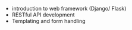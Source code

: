 - introduction to web framework (Django/ Flask)
- RESTful API development
- Templating and form handling

